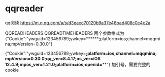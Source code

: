# qqreader
qq阅读
https://m.q.qq.com/a/s/d3eacc70120b9a37e46bad408c0c4c2a

QQREADHEADERS QQREADTIMEHEADERS 两个参数格式为
{"Cookie":"ywguid=123456789;ywkey=******;platform=ios;channel=mqqmina;mpVersion=0.30.0"}

{"Cookie":"ywguid=123456789;ywkey=******;platform=ios;channel=mqqmina;mpVersion=0.30.0;qq_ver=8.4.17;os_ver=iOS 12.4.9;mpos_ver=1.21.0;platform=ios;openid=********"}
加引号，需要完整的cookie
